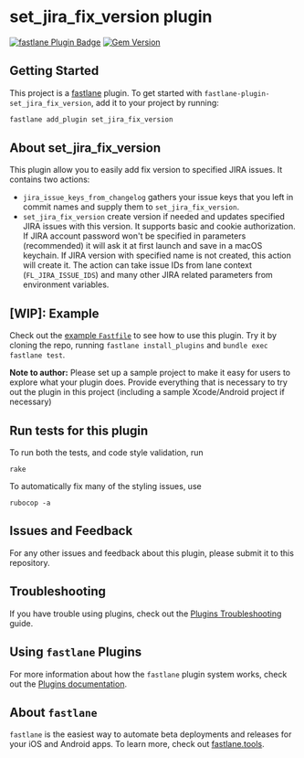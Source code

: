 # set_jira_fix_version plugin

[![fastlane Plugin Badge](https://rawcdn.githack.com/fastlane/fastlane/master/fastlane/assets/plugin-badge.svg)](https://rubygems.org/gems/fastlane-plugin-set_jira_fix_version) [![Gem Version](https://badge.fury.io/rb/fastlane-plugin-set_jira_fix_version.svg)](https://badge.fury.io/rb/fastlane-plugin-set_jira_fix_version)

## Getting Started

This project is a [fastlane](https://github.com/fastlane/fastlane) plugin. To get started with `fastlane-plugin-set_jira_fix_version`, add it to your project by running:

```bash
fastlane add_plugin set_jira_fix_version
```

## About set_jira_fix_version

This plugin allow you to easily add fix version to specified JIRA issues. It contains two actions:

* `jira_issue_keys_from_changelog` gathers your issue keys that you left in commit names and supply them to `set_jira_fix_version`.
* `set_jira_fix_version` create version if needed and updates specified JIRA issues with this version. It supports basic and cookie authorization. If JIRA account password won't be specified in parameters (recommended) it will ask it at first launch and save in a macOS keychain. If JIRA version with specified name is not created, this action will create it. The action can take issue IDs from lane context (`FL_JIRA_ISSUE_IDS`) and many other JIRA related parameters from environment variables.

## [WIP]: Example

Check out the [example `Fastfile`](fastlane/Fastfile) to see how to use this plugin. Try it by cloning the repo, running `fastlane install_plugins` and `bundle exec fastlane test`.

**Note to author:** Please set up a sample project to make it easy for users to explore what your plugin does. Provide everything that is necessary to try out the plugin in this project (including a sample Xcode/Android project if necessary)

## Run tests for this plugin

To run both the tests, and code style validation, run

```
rake
```

To automatically fix many of the styling issues, use
```
rubocop -a
```

## Issues and Feedback

For any other issues and feedback about this plugin, please submit it to this repository.

## Troubleshooting

If you have trouble using plugins, check out the [Plugins Troubleshooting](https://docs.fastlane.tools/plugins/plugins-troubleshooting/) guide.

## Using `fastlane` Plugins

For more information about how the `fastlane` plugin system works, check out the [Plugins documentation](https://docs.fastlane.tools/plugins/create-plugin/).

## About `fastlane`

`fastlane` is the easiest way to automate beta deployments and releases for your iOS and Android apps. To learn more, check out [fastlane.tools](https://fastlane.tools).
